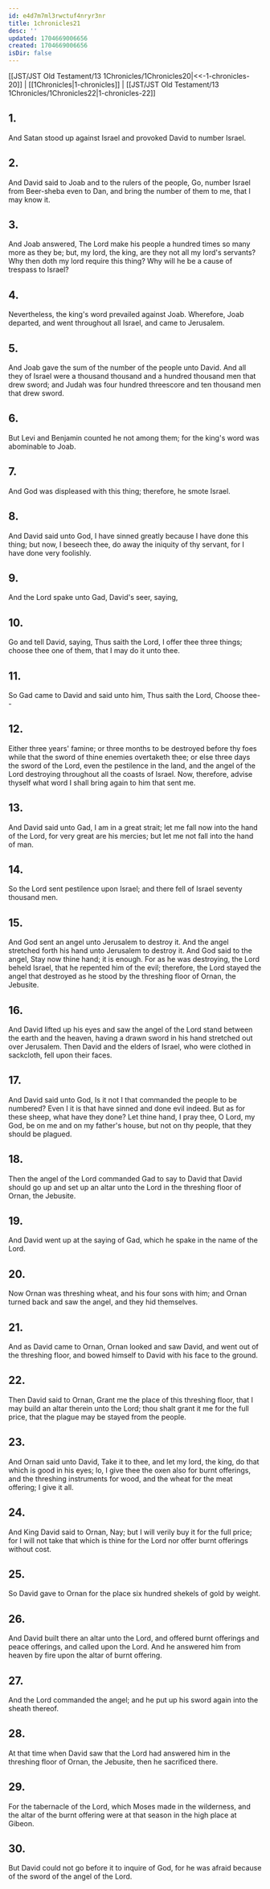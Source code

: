 ```yaml
---
id: e4d7m7ml3rwctuf4nryr3nr
title: 1chronicles21
desc: ''
updated: 1704669006656
created: 1704669006656
isDir: false
---
```

[[JST/JST Old Testament/13 1Chronicles/1Chronicles20|<<-1-chronicles-20]] | [[1Chronicles|1-chronicles]] | [[JST/JST Old Testament/13 1Chronicles/1Chronicles22|1-chronicles-22]]
## 1.
And Satan stood up against Israel and provoked David to number Israel.
## 2.
And David said to Joab and to the rulers of the people, Go, number Israel from Beer-sheba even to Dan, and bring the number of them to me, that I may know it.
## 3.
And Joab answered, The Lord make his people a hundred times so many more as they be; but, my lord, the king, are they not all my lord\'s servants? Why then doth my lord require this thing? Why will he be a cause of trespass to Israel?
## 4.
Nevertheless, the king\'s word prevailed against Joab. Wherefore, Joab departed, and went throughout all Israel, and came to Jerusalem.
## 5.
And Joab gave the sum of the number of the people unto David. And all they of Israel were a thousand thousand and a hundred thousand men that drew sword; and Judah was four hundred threescore and ten thousand men that drew sword.
## 6.
But Levi and Benjamin counted he not among them; for the king\'s word was abominable to Joab.
## 7.
And God was displeased with this thing; therefore, he smote Israel.
## 8.
And David said unto God, I have sinned greatly because I have done this thing; but now, I beseech thee, do away the iniquity of thy servant, for I have done very foolishly.
## 9.
And the Lord spake unto Gad, David\'s seer, saying,
## 10.
Go and tell David, saying, Thus saith the Lord, I offer thee three things; choose thee one of them, that I may do it unto thee.
## 11.
So Gad came to David and said unto him, Thus saith the Lord, Choose thee\--
## 12.
Either three years\' famine; or three months to be destroyed before thy foes while that the sword of thine enemies overtaketh thee; or else three days the sword of the Lord, even the pestilence in the land, and the angel of the Lord destroying throughout all the coasts of Israel. Now, therefore, advise thyself what word I shall bring again to him that sent me.
## 13.
And David said unto Gad, I am in a great strait; let me fall now into the hand of the Lord, for very great are his mercies; but let me not fall into the hand of man.
## 14.
So the Lord sent pestilence upon Israel; and there fell of Israel seventy thousand men.
## 15.
And God sent an angel unto Jerusalem to destroy it. And the angel stretched forth his hand unto Jerusalem to destroy it. And God said to the angel, Stay now thine hand; it is enough. For as he was destroying, the Lord beheld Israel, that he repented him of the evil; therefore, the Lord stayed the angel that destroyed as he stood by the threshing floor of Ornan, the Jebusite.
## 16.
And David lifted up his eyes and saw the angel of the Lord stand between the earth and the heaven, having a drawn sword in his hand stretched out over Jerusalem. Then David and the elders of Israel, who were clothed in sackcloth, fell upon their faces.
## 17.
And David said unto God, Is it not I that commanded the people to be numbered? Even I it is that have sinned and done evil indeed. But as for these sheep, what have they done? Let thine hand, I pray thee, O Lord, my God, be on me and on my father\'s house, but not on thy people, that they should be plagued.
## 18.
Then the angel of the Lord commanded Gad to say to David that David should go up and set up an altar unto the Lord in the threshing floor of Ornan, the Jebusite.
## 19.
And David went up at the saying of Gad, which he spake in the name of the Lord.
## 20.
Now Ornan was threshing wheat, and his four sons with him; and Ornan turned back and saw the angel, and they hid themselves.
## 21.
And as David came to Ornan, Ornan looked and saw David, and went out of the threshing floor, and bowed himself to David with his face to the ground.
## 22.
Then David said to Ornan, Grant me the place of this threshing floor, that I may build an altar therein unto the Lord; thou shalt grant it me for the full price, that the plague may be stayed from the people.
## 23.
And Ornan said unto David, Take it to thee, and let my lord, the king, do that which is good in his eyes; lo, I give thee the oxen also for burnt offerings, and the threshing instruments for wood, and the wheat for the meat offering; I give it all.
## 24.
And King David said to Ornan, Nay; but I will verily buy it for the full price; for I will not take that which is thine for the Lord nor offer burnt offerings without cost.
## 25.
So David gave to Ornan for the place six hundred shekels of gold by weight.
## 26.
And David built there an altar unto the Lord, and offered burnt offerings and peace offerings, and called upon the Lord. And he answered him from heaven by fire upon the altar of burnt offering.
## 27.
And the Lord commanded the angel; and he put up his sword again into the sheath thereof.
## 28.
At that time when David saw that the Lord had answered him in the threshing floor of Ornan, the Jebusite, then he sacrificed there.
## 29.
For the tabernacle of the Lord, which Moses made in the wilderness, and the altar of the burnt offering were at that season in the high place at Gibeon.
## 30.
But David could not go before it to inquire of God, for he was afraid because of the sword of the angel of the Lord.

